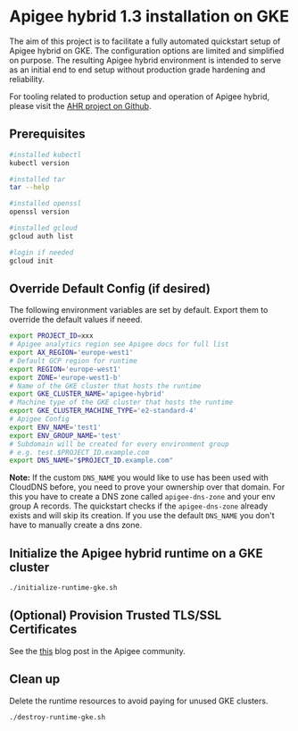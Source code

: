 # Apigee hybrid 1.3 installation on GKE

The aim of this project is to facilitate a fully automated quickstart setup of
Apigee hybrid on GKE. The configuration options are limited and simplified on
purpose. The resulting Apigee hybrid environment is intended to serve as an
initial end to end setup without production grade hardening and reliability.

For tooling related to production setup and operation of Apigee hybrid, please
visit the [AHR project on Github](https://github.com/yuriylesyuk/ahr).

## Prerequisites

```bash
#installed kubectl
kubectl version

#installed tar
tar --help

#installed openssl
openssl version

#installed gcloud
gcloud auth list

#login if needed
gcloud init
```

## Override Default Config (if desired)

The following environment variables are set by default.
Export them to override the default values if neeed.

```bash
export PROJECT_ID=xxx
# Apigee analytics region see Apigee docs for full list
export AX_REGION='europe-west1'
# Default GCP region for runtime
export REGION='europe-west1'
export ZONE='europe-west1-b'
# Name of the GKE cluster that hosts the runtime
export GKE_CLUSTER_NAME='apigee-hybrid'
# Machine type of the GKE cluster that hosts the runtime
export GKE_CLUSTER_MACHINE_TYPE='e2-standard-4'
# Apigee Config
export ENV_NAME='test1'
export ENV_GROUP_NAME='test'
# Subdomain will be created for every environment group
# e.g. test.$PROJECT_ID.example.com
export DNS_NAME="$PROJECT_ID.example.com"
```

**Note:** If the custom `DNS_NAME` you would like to use has been used with
CloudDNS before, you need to prove your ownership over that domain. For this
you have to create a DNS zone called `apigee-dns-zone` and your env group A
records. The quickstart checks if the `apigee-dns-zone` already exists and will
skip its creation.
If you use the default `DNS_NAME` you don't have to manually create a dns zone.

## Initialize the Apigee hybrid runtime on a GKE cluster

```bash
./initialize-runtime-gke.sh
```

## (Optional) Provision Trusted TLS/SSL Certificates

See the [this](https://community.apigee.com/articles/86322/free-trusted-ssl-certificates-for-apigee-hybrid-in.html)
 blog post in the Apigee community.

## Clean up

Delete the runtime resources to avoid paying for unused GKE clusters.

```bash
./destroy-runtime-gke.sh
```
